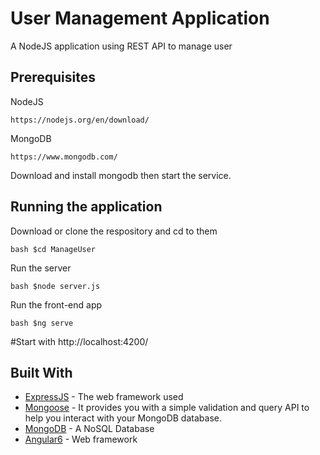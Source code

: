 # User Management Application

A NodeJS application using REST API to manage user

## Prerequisites

NodeJS
```
https://nodejs.org/en/download/
```

MongoDB
```
https://www.mongodb.com/
```
Download and install mongodb then start the service.


## Running the application
Download or clone the respository and cd to them

``bash
$cd ManageUser
``

Run the server

``bash
$node server.js
``

Run the front-end app

``bash
$ng serve
``

#Start with
http://localhost:4200/

## Built With

* [ExpressJS](https://expressjs.com/) - The web framework used
* [Mongoose](https://mongoosejs.com/docs/) - It provides you with a simple validation and query API to help you interact with your MongoDB database.
* [MongoDB](https://www.tutorialspoint.com/mongodb/) - A NoSQL Database
* [Angular6](https://angular.io/start) - Web framework




